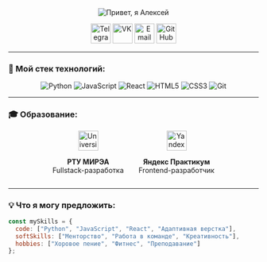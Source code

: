 <div align="center">

<!-- Анимированный заголовок -->
<img src="https://readme-typing-svg.herokuapp.com?font=Fira+Code&weight=600&size=24&duration=4000&pause=1000&color=22D3F7&center=true&width=500&lines=Привет,+я+Алексей+👋;Фронтенд-разработчик+из+Москвы;Студент+РТУ+МИРЭА;Люблю+творить" alt="Привет, я Алексей" />

<!-- Стильные значки соцсетей -->
[<img src="https://img.icons8.com/fluency/48/000000/telegram-app.png" width="40" alt="Telegram"/>](https://t.me/alexsemen0v)
[<img src="https://img.icons8.com/color/48/000000/vk-com.png" width="40" alt="VK"/>](https://m.vk.com/alexsemen0v)
[<img src="https://img.icons8.com/color/48/000000/gmail.png" width="40" alt="Email"/>](mailto:alexsem737@ya.ru)
[<img src="https://img.icons8.com/fluency/48/000000/github.png" width="40" alt="GitHub"/>](https://github.com/al7xey)

</div>

---

### 🎨 Мой стек технологий:
<div align="center">
  <img src="https://img.icons8.com/color/48/000000/python.png" alt="Python" title="Python"/>
  <img src="https://img.icons8.com/color/48/000000/javascript.png" alt="JavaScript" title="JavaScript"/>
  <img src="https://img.icons8.com/ultraviolet/40/000000/react.png" alt="React" title="React"/>
  <img src="https://img.icons8.com/color/48/000000/html-5.png" alt="HTML5" title="HTML5"/>
  <img src="https://img.icons8.com/color/48/000000/css3.png" alt="CSS3" title="CSS3"/>
  <img src="https://img.icons8.com/color/48/000000/git.png" alt="Git" title="Git"/>
</div>

---

### 🎓 Образование:
<div align="center" style="display: flex; justify-content: center; gap: 30px;">
  
<div>
  <img src="https://img.icons8.com/external-flaticons-lineal-color-flat-icons/64/000000/external-university-education-flaticons-lineal-color-flat-icons.png" width="40" alt="University"/>
  <p><b>РТУ МИРЭА</b><br>Fullstack-разработка</p>
</div>

<div>
  <img src="https://img.icons8.com/color/48/000000/yandex.png" width="40" alt="Yandex"/>
  <p><b>Яндекс Практикум</b><br>Frontend-разработчик</p>
</div>

</div>

---

### 💡 Что я могу предложить:
```javascript
const mySkills = {
  code: ["Python", "JavaScript", "React", "Адаптивная верстка"],
  softSkills: ["Менторство", "Работа в команде", "Креативность"],
  hobbies: ["Хоровое пение", "Фитнес", "Преподавание"]
};
